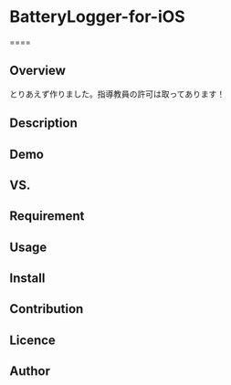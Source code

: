 # BatteryLogger-for-iOS
====
## Overview  
とりあえず作りました。指導教員の許可は取ってあります！

## Description

## Demo

## VS. 

## Requirement

## Usage

## Install

## Contribution

## Licence

## Author
